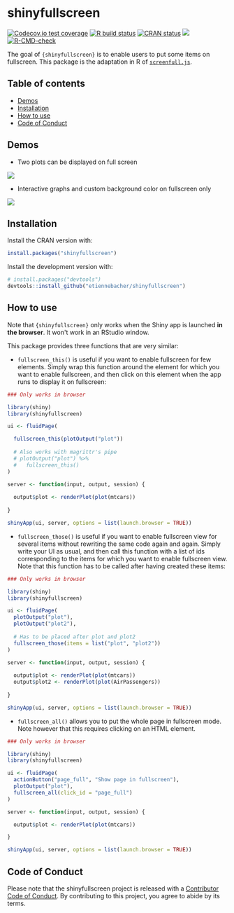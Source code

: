 
# shinyfullscreen

<!-- badges: start -->

[![Codecov.io test coverage](https://codecov.io/gh/etiennebacher/shinyfullscreen/branch/master/graphs/badge.svg)](https://codecov.io/github/etiennebacher/shinyfullscreen) [![R build status](https://github.com/etiennebacher/shinyfullscreen/workflows/R-CMD-check/badge.svg)](https://github.com/etiennebacher/shinyfullscreen/actions) [![CRAN status](https://www.r-pkg.org/badges/version/shinyfullscreen)](https://CRAN.R-project.org/package=shinyfullscreen) ![](https://cranlogs.r-pkg.org/badges/shinyfullscreen)
[![R-CMD-check](https://github.com/etiennebacher/shinyfullscreen/actions/workflows/R-CMD-check.yaml/badge.svg)](https://github.com/etiennebacher/shinyfullscreen/actions/workflows/R-CMD-check.yaml)
<!-- badges: end -->

The goal of `{shinyfullscreen}` is to enable users to put some items on fullscreen. This package is the adaptation in R of [`screenfull.js`](https://github.com/sindresorhus/screenfull.js).

## Table of contents

- [Demos](#demo)
- [Installation](#installation)
- [How to use](#howto)
- [Code of Conduct](#CoC)


<h2 id = "demo"> Demos </h2> 

* Two plots can be displayed on full screen

![](fullscreen-those2.gif)

* Interactive graphs and custom background color on fullscreen only

![](echarts-bgcolor.gif)


<h2 id = "installation"> Installation </h2> 

Install the CRAN version with:
```r
install.packages("shinyfullscreen")
```

Install the development version with:

``` r
# install.packages("devtools")
devtools::install_github("etiennebacher/shinyfullscreen")
```

<h2 id = "howto"> How to use </h2> 

Note that `{shinyfullscreen}` only works when the Shiny app is launched **in the browser**. It won't work in an RStudio window. 

This package provides three functions that are very similar:

* `fullscreen_this()` is useful if you want to enable fullscreen for few elements. Simply wrap this function around the element for which you want to enable fullscreen, and then click on this element when the app runs to display it on fullscreen:

```R
### Only works in browser

library(shiny)
library(shinyfullscreen)

ui <- fluidPage(

  fullscreen_this(plotOutput("plot"))
  
  # Also works with magrittr's pipe
  # plotOutput("plot") %>%
  #   fullscreen_this()
)

server <- function(input, output, session) {
  
  output$plot <- renderPlot(plot(mtcars))
  
}

shinyApp(ui, server, options = list(launch.browser = TRUE))
```

* `fullscreen_those()` is useful if you want to enable fullscreen view for several items without rewriting the same code again and again. Simply write your UI as usual, and then call this function with a list of ids corresponding to the items for which you want to enable fullscreen view. Note that this function has to be called after having created these items:

```R
### Only works in browser

library(shiny)
library(shinyfullscreen)

ui <- fluidPage(
  plotOutput("plot"),
  plotOutput("plot2"),
  
  # Has to be placed after plot and plot2
  fullscreen_those(items = list("plot", "plot2"))
)

server <- function(input, output, session) {
  
  output$plot <- renderPlot(plot(mtcars))
  output$plot2 <- renderPlot(plot(AirPassengers))
  
}

shinyApp(ui, server, options = list(launch.browser = TRUE))
```

* `fullscreen_all()` allows you to put the whole page in fullscreen mode. Note however that this requires clicking on an HTML element.

```R
### Only works in browser

library(shiny)
library(shinyfullscreen)

ui <- fluidPage(
  actionButton("page_full", "Show page in fullscreen"),
  plotOutput("plot"),
  fullscreen_all(click_id = "page_full")
)

server <- function(input, output, session) {

  output$plot <- renderPlot(plot(mtcars))

}

shinyApp(ui, server, options = list(launch.browser = TRUE))
```

<h2 id = "CoC"> Code of Conduct </h2> 

Please note that the shinyfullscreen project is released with a [Contributor Code of Conduct](https://contributor-covenant.org/version/2/0/CODE_OF_CONDUCT.html). By contributing to this project, you agree to abide by its terms.
